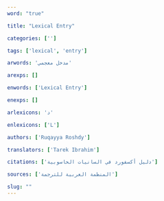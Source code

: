 ```yaml
---
word: "true"

title: "Lexical Entry"

categories: ['']

tags: ['lexical', 'entry']

arwords: 'مدخل معجمي'

arexps: []

enwords: ['Lexical Entry']

enexps: []

arlexicons: 'د'

enlexicons: ['L']

authors: ['Ruqayya Roshdy']

translators: ['Tarek Ibrahim']

citations: ['دليل أكسفورد في السانيات الحاسوبية']

sources: ['المنظمة العربية للترجمة']

slug: ""
---
```

